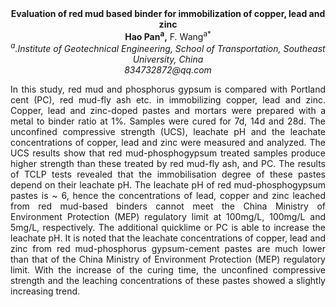 <center><strong>Evaluation of red mud based binder for immobilization of copper, lead and zinc </strong>

<center><strong>Hao Pan<sup>a</sup>,</strong> F. Wang<sup>a*</sup>

<center><i><sup>a</sup>.Institute of Geotechnical Engineering, School of Transportation,
Southeast University, China</i>

<center><i>834732872@qq.com</i>

<p style=text-align:justify>In this study, red mud and phosphorus gypsum is compared with Portland
cent (PC), red mud-fly ash etc. in immobilizing copper, lead and zinc.
Copper, lead and zinc-doped pastes and mortars were prepared with a
metal to binder ratio at 1%. Samples were cured for 7d, 14d and 28d. The
unconfined compressive strength (UCS), leachate pH and the leachate
concentrations of copper, lead and zinc were measured and analyzed. The
UCS results show that red mud-phosphogypsum treated samples produce
higher strength than these treated by red mud-fly ash, and PC. The
results of TCLP tests revealed that the immobilisation degree of these
pastes depend on their leachate pH. The leachate pH of red
mud-phosphogypsum pastes is ~ 6, hence the concentrations of lead,
copper and zinc leached from red mud-based binders cannot meet the China
Ministry of Environment Protection (MEP) regulatory limit at 100mg/L,
100mg/L and 5mg/L, respectively. The additional quicklime or PC is able
to increase the leachate pH. It is noted that the leachate
concentrations of copper, lead and zinc from red mud-phosphorus
gypsum-cement pastes are much lower than that of the China Ministry of
Environment Protection (MEP) regulatory limit. With the increase of the
curing time, the unconfined compressive strength and the leaching
concentrations of these pastes showed a slightly increasing trend.
